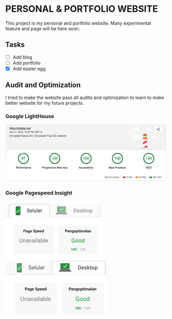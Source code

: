 # PERSONAL & PORTFOLIO WEBSITE

This project is my personal and portfolio website. Many experimental feature and page will be here soon.

## Tasks

- [ ] Add blog
- [ ] Add portfolio
- [x] Add easter egg

## Audit and Optimization

I tried to make the website pass all audits and optimization to learn to make better website for my future projects.

### Google LightHouse

![google lighthouse screenshot](gh-files/screenshots/lighthouse.png)

### Google Pagespeed Insight

<img src="gh-files/screenshots/pagespeed-mobile.png" width="300">
<img src="gh-files/screenshots/pagespeed-desktop.png" width="317">
